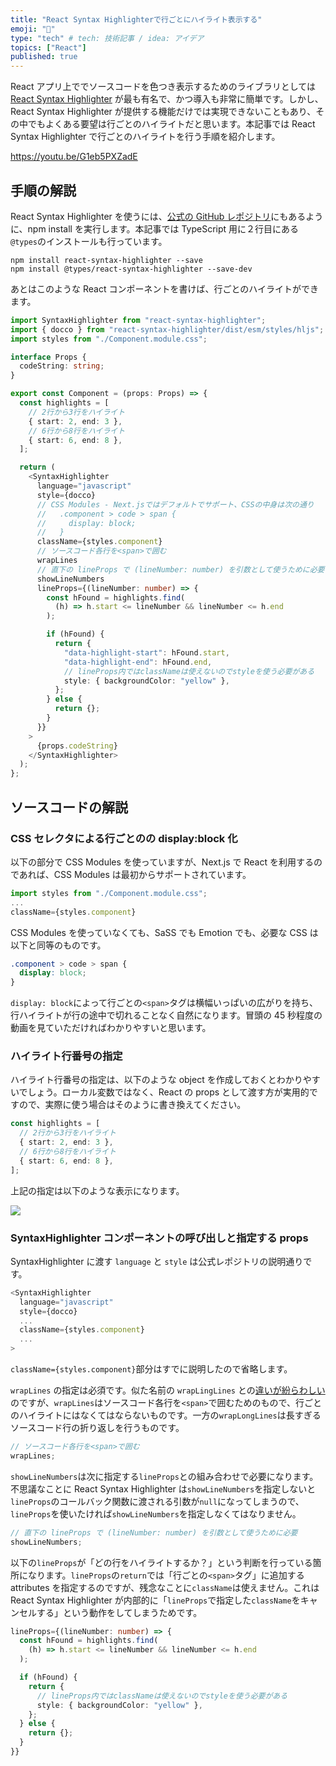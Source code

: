 ```yaml
---
title: "React Syntax Highlighterで行ごとにハイライト表示する"
emoji: "🐷"
type: "tech" # tech: 技術記事 / idea: アイデア
topics: ["React"]
published: true
---
```


React アプリ上ででソースコードを色つき表示するためのライブラリとしては [React Syntax Highlighter](https://react-syntax-highlighter.github.io/react-syntax-highlighter/demo/) が最も有名で、かつ導入も非常に簡単です。しかし、React Syntax Highlighter が提供する機能だけでは実現できないこともあり、その中でもよくある要望は行ごとのハイライトだと思います。本記事では React Syntax Highlighter で行ごとのハイライトを行う手順を紹介します。

https://youtu.be/G1eb5PXZadE

## 手順の解説

React Syntax Highlighter を使うには、[公式の GitHub レポジトリ](https://github.com/react-syntax-highlighter/react-syntax-highlighter)にもあるように、npm install を実行します。本記事では TypeScript 用に２行目にある`@types`のインストールも行っています。

```
npm install react-syntax-highlighter --save
npm install @types/react-syntax-highlighter --save-dev
```

あとはこのような React コンポーネントを書けば、行ごとのハイライトができます。

```typescript
import SyntaxHighlighter from "react-syntax-highlighter";
import { docco } from "react-syntax-highlighter/dist/esm/styles/hljs";
import styles from "./Component.module.css";

interface Props {
  codeString: string;
}

export const Component = (props: Props) => {
  const highlights = [
    // 2行から3行をハイライト
    { start: 2, end: 3 },
    // 6行から8行をハイライト
    { start: 6, end: 8 },
  ];

  return (
    <SyntaxHighlighter
      language="javascript"
      style={docco}
      // CSS Modules - Next.jsではデフォルトでサポート、CSSの中身は次の通り
      //   .component > code > span {
      //     display: block;
      //   }
      className={styles.component}
      // ソースコード各行を<span>で囲む
      wrapLines
      // 直下の lineProps で (lineNumber: number) を引数として使うために必要
      showLineNumbers
      lineProps={(lineNumber: number) => {
        const hFound = highlights.find(
          (h) => h.start <= lineNumber && lineNumber <= h.end
        );

        if (hFound) {
          return {
            "data-highlight-start": hFound.start,
            "data-highlight-end": hFound.end,
            // lineProps内ではclassNameは使えないのでstyleを使う必要がある
            style: { backgroundColor: "yellow" },
          };
        } else {
          return {};
        }
      }}
    >
      {props.codeString}
    </SyntaxHighlighter>
  );
};
```

## ソースコードの解説

### CSS セレクタによる行ごとの<span>の display:block 化

以下の部分で CSS Modules を使っていますが、Next.js で React を利用するのであれば、CSS Modules は最初からサポートされています。

```typescript
import styles from "./Component.module.css";
...
className={styles.component}
```

CSS Modules を使っていなくても、SaSS でも Emotion でも、必要な CSS は以下と同等のものです。

```css
.component > code > span {
  display: block;
}
```

`display: block`によって行ごとの`<span>`タグは横幅いっぱいの広がりを持ち、行ハイライトが行の途中で切れることなく自然になります。冒頭の 45 秒程度の動画を見ていただければわかりやすいと思います。

### ハイライト行番号の指定

ハイライト行番号の指定は、以下のような object を作成しておくとわかりやすいでしょう。ローカル変数ではなく、React の props として渡す方が実用的ですので、実際に使う場合はそのように書き換えてください。

```typescript
const highlights = [
  // 2行から3行をハイライト
  { start: 2, end: 3 },
  // 6行から8行をハイライト
  { start: 6, end: 8 },
];
```

上記の指定は以下のような表示になります。

![](https://storage.googleapis.com/zenn-user-upload/ad417795b3bb-20240928.png)

### SyntaxHighlighter コンポーネントの呼び出しと指定する props

SyntaxHighlighter に渡す `language` と `style` は公式レポジトリの説明通りです。

```typescript
<SyntaxHighlighter
  language="javascript"
  style={docco}
  ...
  className={styles.component}
  ...
>
```

`className={styles.component}`部分はすでに説明したので省略します。

`wrapLines` の指定は必須です。似た名前の `wrapLingLines` との[違いが紛らわしい](https://github.com/react-syntax-highlighter/react-syntax-highlighter?tab=readme-ov-file#props)のですが、`wrapLines`はソースコード各行を`<span>`で囲むためのもので、行ごとのハイライトにはなくてはならないものです。一方の`wrapLongLines`は長すぎるソースコード行の折り返しを行うものです。

```typescript
// ソースコード各行を<span>で囲む
wrapLines;
```

`showLineNumbers`は次に指定する`lineProps`との組み合わせで必要になります。不思議なことに React Syntax Highlighter は`showLineNumbers`を指定しないと`lineProps`のコールバック関数に渡される引数が`null`になってしまうので、`lineProps`を使いたければ`showLineNumbers`を指定しなくてはなりません。

```typescript
// 直下の lineProps で (lineNumber: number) を引数として使うために必要
showLineNumbers;
```

以下の`lineProps`が「どの行をハイライトするか？」という判断を行っている箇所になります。`lineProps`の`return`では「行ごとの`<span>`タグ」に追加する attributes を指定するのですが、残念なことに`className`は使えません。これは React Syntax Highlighter が内部的に「`lineProps`で指定した`className`をキャンセルする」という動作をしてしまうためです。

```typescript
lineProps={(lineNumber: number) => {
  const hFound = highlights.find(
    (h) => h.start <= lineNumber && lineNumber <= h.end
  );

  if (hFound) {
    return {
      // lineProps内ではclassNameは使えないのでstyleを使う必要がある
      style: { backgroundColor: "yellow" },
    };
  } else {
    return {};
  }
}}
```
